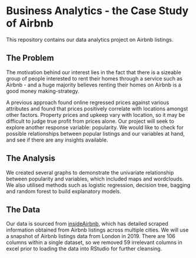 # Business Analytics - the Case Study of Airbnb

This repository contains our data analytics project on Airbnb listings.

## The Problem 

The motivation behind our interest lies in the fact that there is a sizeable group of people interested to rent their homes through a service such as Airbnb - and a huge majority believes renting their homes on Airbnb is a good money making-strategy. 

A previous approach found online regressed prices against various attributes and found that prices positively correlate with locations amongst other factors. Property prices and upkeep vary with location, so it may be difficult to judge true profit from prices alone. Our project will seek to explore another response variable: popularity. We would like to check for possible relationships between popular listings and our variables at hand, and see if there are any insights available. 

## The Analysis

We created several graphs to demonstrate the univariate relationship between popularity and variables, which included maps and wordclouds. We also utilised methods such as logistic regression, decision tree, bagging and random forest to build explanatory models. 


## The Data

Our data is sourced from [insideAirbnb](https://www.insideAirbnb.com/), which has detailed scraped information obtained from Airbnb listings across multiple cities. We will use a snapshot of Airbnb listings data from London in 2019. There are 106 columns within a single dataset, so we removed 59 irrelevant columns in excel prior to loading the data into RStudio for further cleansing.   

